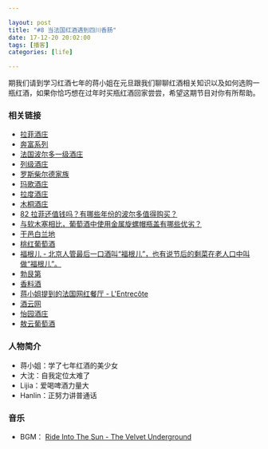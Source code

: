 ```yaml
---

layout: post
title: "#8 当法国红酒遇到四川香肠"
date: 17-12-20 20:02:00
tags: [播客]
categories: [life]

---
```


期我们请到学习红酒七年的蒋小姐在元旦跟我们聊聊红酒相关知识以及如何选购一瓶红酒，如果你恰巧想在过年时买瓶红酒回家尝尝，希望这期节目对你有所帮助。

### 相关链接

- [拉菲酒庄](https://zh.wikipedia.org/wiki/%E6%8B%89%E8%8F%B2%E9%85%92%E5%BA%84)
- [奔富系列](http://tastespirit.com/p/27043.html)
- [法国波尔多一级酒庄](https://baike.baidu.com/item/%E6%B3%95%E5%9B%BD%E6%B3%A2%E5%B0%94%E5%A4%9A%E4%B8%80%E7%BA%A7%E9%85%92%E5%BA%84)
- [列级酒庄](https://baike.baidu.com/item/%E5%88%97%E7%BA%A7%E9%85%92%E5%BA%84/447244)
- [罗斯柴尔德家族](https://zh.wikipedia.org/wiki/%E7%BD%97%E6%96%AF%E6%9F%B4%E5%B0%94%E5%BE%B7%E5%AE%B6%E6%97%8F)
- [玛歌酒庄](https://zh.wikipedia.org/wiki/%E7%91%AA%E6%AD%8C%E9%85%92%E8%8E%8A)
- [拉度酒庄](https://zh.wikipedia.org/wiki/%E6%8B%89%E5%BA%A6%E9%85%92%E5%BA%84)
- [木桐酒庄](https://zh.wikipedia.org/wiki/%E6%9C%A8%E6%A1%90%E9%85%92%E5%BA%84)
- [82 拉菲还值钱吗？有哪些年份的波尔多值得购买？](https://zhuanlan.zhihu.com/p/29952972)
- [与软木塞相比，葡萄酒中使用金属旋螺帽瓶盖有哪些优劣？](https://www.zhihu.com/question/22487849)
- [干邑白兰地](https://zh.wikipedia.org/wiki/%E5%B9%B2%E9%82%91%E7%99%BD%E8%98%AD%E5%9C%B0)
- [桃红葡萄酒](https://zh.wikipedia.org/wiki/%E6%A1%83%E7%BA%A2%E8%91%A1%E8%90%84%E9%85%92)
- [福根儿 - 北京人管最后一口酒叫“福根儿”，也有说节后的剩菜在老人口中叫做“福根儿”。]()
- [勃艮第](https://zh.wikipedia.org/wiki/%E5%8B%83%E8%89%AE%E7%AC%AC)
- [香料酒](https://zh.wikipedia.org/wiki/%E9%A6%99%E6%96%99%E9%85%92)
- [蒋小姐提到的法国网红餐厅 - L'Entrecôte](http://www.entrecote.fr/)
- [酒云网](http://www.wineyun.com/)
- [怡园酒庄](http://www.grace-vineyard.com/)
- [敖云葡萄酒](https://www.lvmh.cn/%E6%97%97%E4%B8%8B%E5%93%81%E7%89%8C/%E8%91%A1%E8%90%84%E9%85%92%E5%8F%8A%E7%83%88%E9%85%92/%E6%95%96%E4%BA%91/)

### 人物简介

- 蒋小姐：学了七年红酒的美少女
- 大沈：自我定位太难了
- Lijia：爱喝啤酒力量大
- Hanlin：正努力讲普通话

### 音乐

- BGM： [Ride Into The Sun - The Velvet Underground](http://music.163.com/#/song?id=19537548)